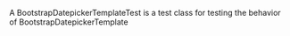 A BootstrapDatepickerTemplateTest is a test class for testing the behavior of BootstrapDatepickerTemplate